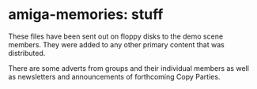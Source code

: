 # amiga-memories: stuff
These files have been sent out on floppy disks to the demo scene members. They were added to any other primary content that was distributed. 

There are some adverts from groups and their individual members as well as newsletters and announcements of forthcoming Copy Parties.



